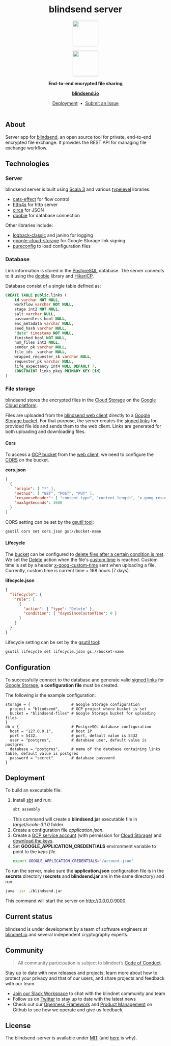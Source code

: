 <h1 align="center">
  blindsend server
</h1>

<!-- IF branding -->

<p align=center><img src="https://user-images.githubusercontent.com/7578400/163277439-edd00509-1d1b-4565-a0d3-49057ebeb92a.png#gh-light-mode-only" height="80" /></p>
<p align=center><img src="https://user-images.githubusercontent.com/7578400/163549893-117bbd70-b81a-47fd-8e1f-844911e48d68.png#gh-dark-mode-only" height="80" /></p>

<!-- END IF branding -->

<p align="center">
  <strong>End-to-end encrypted file sharing</strong>
</p>

<p align="center">
  <a href="https://blindsend.io"><strong>blindsend.io</strong></a>
</p>

<p align="center">
  <a href="#deployment">Deployment</a>
  &nbsp;•&nbsp;
  <a href="https://github.com/blindnet-io/blindsend-server/issues">Submit an Issue</a>
  <br>
  <br>
</p>

## About

Server app for [blindsend](https://github.com/blindnet-io/blindsend), an open source tool for private, end-to-end encrypted file exchange. It provides the REST API for managing file exchange workflow.

## Technologies

### Server

blindsend server is built using [Scala 3](https://scala-lang.org/) and various [typelevel](https://typelevel.org/) libraries:
- [cats-effect](https://typelevel.org/cats-effect/) for flow control
- [http4s](https://http4s.org/) for http server
- [circe](https://circe.github.io/circe/) for JSON
- [doobie](https://tpolecat.github.io/doobie/) for database connection

Other libraries include:
- [logback-classic](https://logback.qos.ch/) and janino for logging
- [google-cloud-storage](https://github.com/googleapis/google-cloud-java) for Google Storage link signing
- [pureconfig](https://pureconfig.github.io/) to load configuration files

### Database

Link information is stored in the [PostgreSQL](https://www.postgresql.org/) database. The server connects to it using the [doobie](https://tpolecat.github.io/doobie/) library and [HikariCP](https://github.com/brettwooldridge/HikariCP).

Database consist of a single table defined as:

```sql
CREATE TABLE public.links (
    id varchar NOT NULL,
    workflow varchar NOT NULL,
    stage int2 NOT NULL,
    salt varchar NULL,
    passwordless bool NULL,
    enc_metadata varchar NULL,
    seed_hash varchar NULL,
    "date" timestamp NOT NULL,
    finished bool NOT NULL,
    num_files int2 NULL,
    sender_pk varchar NULL,
    file_ids _varchar NULL,
    wrapped_requester_sk varchar NULL,
    requester_pk varchar NULL,
    life_expectancy int4 NULL DEFAULT 7,
    CONSTRAINT links_pkey PRIMARY KEY (id)
)
```

### File storage

blindsend stores the encrypted files in the [Cloud Storage](https://cloud.google.com/storage) on the [Google Cloud platform](https://cloud.google.com/).

Files are uploaded from the [blindsend web client](https://github.com/blindnet-io/blindsend-fe) directly to a [Google Storage bucket](https://cloud.google.com/storage/docs/key-terms#buckets). For that purpose, the server creates the [signed links](https://cloud.google.com/storage/docs/access-control/signed-urls) for provided file ids and sends them to the web client. Links are generated for both uploading and downloading files.

#### Cors

To access a [GCP bucket](https://cloud.google.com/storage/docs/key-terms#buckets) from the [web client](https://github.com/blindnet-io/blindsend-fe), we need to configure the [CORS](https://developer.mozilla.org/en-US/docs/Web/HTTP/CORS) on the bucket.

**cors.json**
```json
[
  {
    "origin": [ "*" ],
    "method": [ "GET", "POST", "PUT" ],
    "responseHeader": [ "content-type", "content-length", "x-goog-resumable", "x-upload-content-length", "x-goog-content-length-range", "x-goog-custom-time" ],
    "maxAgeSeconds": 3600
  } 
]
```

CORS setting can be set by the [gsutil tool](https://cloud.google.com/storage/docs/gsutil):
```sh
gsutil cors set cors.json gs://bucket-name
```

#### Lifecycle

The [bucket](https://cloud.google.com/storage/docs/key-terms#buckets) can be configured to [delete files after a certain condition is met](https://cloud.google.com/storage/docs/lifecycle).  
We set the [Delete](https://cloud.google.com/storage/docs/lifecycle#delete) action when the file's [custom time](https://cloud.google.com/storage/docs/metadata#custom-time) is reached. Custom time is set by a header [x-goog-custom-time](https://cloud.google.com/storage/docs/xml-api/reference-headers#xgoogcustomtime) sent when uploading a file.  
Currently, custom time is current time + 168 hours (7 days).

**lifecycle.json**
```json
{
  "lifecycle": {
    "rule": [
      {
        "action": { "type": "Delete" },
        "condition": { "daysSinceCustomTime": 0 }
      }
    ]
  }
}
```

Lifecycle setting can be set by the [gsutil tool](https://cloud.google.com/storage/docs/gsutil):
```sh
gsutil lifecycle set lifecycle.json gs://bucket-name
```

## Configuration

To successfully connect to the database and generate valid [signed links](https://cloud.google.com/storage/docs/access-control/signed-urls) for [Google Storage](https://cloud.google.com/storage), a **configuration file** must be created.

The following is the example configuration:

```hocon
storage = {                  # Google Storage configuration
  project = "blindsend",     # GCP project where bucket is set
  bucket = "blindsend-files" # Google Storage bucket for uploading files.
}
db = {                       # PostgreSQL database configuration
  host = "127.0.0.1",        # host IP
  port = 5432,               # port, default value is 5432
  user = "postgres",         # database user, default value is postgres
  database = "postgres",     # name of the database containing links table, default value is postgres
  password = "secret"        # database password
}
```

## Deployment

To build an executable file:

1. Install [sbt](https://www.scala-sbt.org/) and run:
    ```sh
    sbt assembly
    ```
    This command will create a **blindsend.jar** executable file in _target/scala-3.1.0_ folder.
1. Create a configuration file _application.json_.  
1. Create a [GCP service account](https://cloud.google.com/iam/docs/service-accounts) (with permission for [Cloud Storage](https://cloud.google.com/storage)) and [download the keys](https://cloud.google.com/iam/docs/creating-managing-service-account-keys).  
1. Set **GOOGLE_APPLICATION_CREDENTIALS** environment variable to point to the _keys file_.
    ```sh
    export GOOGLE_APPLICATION_CREDENTIALS="/account.json"
    ```

To run the server, make sure the **application.json** configuration file is in the **secrets** directory (**secrets** and **blindsend.jar** are in the same directory) and run:
```sh
java -jar ./blindsend.jar
```
This command will start the server on http://0.0.0.0:9000.

## Current status

blindsend is under development by a team of software engineers at [blindnet.io](https://blindnet.io) and several independent cryptography experts.

## Community

> All community participation is subject to blindnet’s [Code of Conduct][coc].

Stay up to date with new releases and projects, learn more about how to protect your privacy and that of our users, and share projects and feedback with our team.

- [Join our Slack Workspace][chat] to chat with the blindnet community and team
- Follow us on [Twitter][twitter] to stay up to date with the latest news
- Check out our [Openness Framework][openness] and [Product Management][product] on Github to see how we operate and give us feedback.

## License

The blindsend-server is available under [MIT][license] (and [here](https://github.com/blindnet-io/openness-framework/blob/main/docs/decision-records/DR-0001-oss-license.md) is why).

<!-- project's URLs -->
[new-issue]: https://github.com/blindnet-io/blindsend-server/issues/new/choose
[fork]: https://github.com/blindnet-io/blindsend-server/fork

<!-- common URLs -->
[openness]: https://github.com/blindnet-io/openness-framework
[product]: https://github.com/blindnet-io/product-management
[request]: https://github.com/blindnet-io/devrel-management/issues/new?assignees=noelmace&labels=request%2Ctriage&template=request.yml&title=%5BRequest%5D%3A+
[chat]: https://join.slack.com/t/blindnet/shared_invite/zt-1arqlhqt3-A8dPYXLbrnqz1ZKsz6ItOg
[twitter]: https://twitter.com/blindnet_io
[docs]: https://blindnet.dev/docs
[changelog]: CHANGELOG.md
[license]: LICENSE
[coc]: https://github.com/blindnet-io/openness-framework/blob/main/CODE_OF_CONDUCT.md
